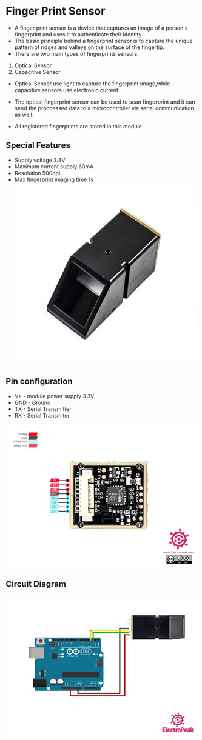 # Finger Print Sensor

- A finger print sensor is a device that captures an image of a person's fingerprint and uses it to authenticate their identity.
- The basic principle behind a fingerprint sensor is to capture the unique pattern of ridges and valleys on the surface of the fingertip.
- There are two main types of fingerprints sensors.

1. Optical Sensor
2. Capacitive Sensor

- Optical Sensor use light to capture the fingerprint image,while capacitive sensors use electronic current.

- The optical fingerprint sensor can be used to scan fingerprint and it can send the proccessed data to a microcontroller via serial communication as well.
- All registered fingerprints are stored in this module.

## Special Features

- Supply voltage 3.3V
- Maximum current supply 60mA
- Resolution 500dpi
- Max fingerprint imaging time 1s
![Sensor](IMG/AS608-Fingerprint-Module.jpg)

## Pin configuration

- V+ - module power supply 3.3V
- GND - Ground
- TX - Serial Transmitter
- RX - Serial Transmiter

![Pinout](IMG/AS608-Fingerprint-Pinout.jpg)

## Circuit Diagram

![Circuit Diagram](IMG/AS608-Fingerprint-Circuit-.jpg)
